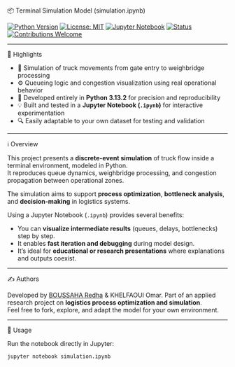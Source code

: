 📦 Terminal Simulation Model (simulation.ipynb)

[![Python Version](https://img.shields.io/badge/python-3.13.2-blue.svg)](https://www.python.org/)
[![License: MIT](https://img.shields.io/badge/License-MIT-green.svg)](https://opensource.org/licenses/MIT)
[![Jupyter Notebook](https://img.shields.io/badge/Notebook-Jupyter-orange.svg)](https://jupyter.org/)
[![Status](https://img.shields.io/badge/Status-Active-brightgreen.svg)]()
[![Contributions Welcome](https://img.shields.io/badge/Contributions-Welcome-ff69b4.svg)]()

---

🌟 Highlights

- 🚛 Simulation of truck movements from gate entry to weighbridge processing  
- ⚙️ Queueing logic and congestion visualization using real operational behavior  
- 🧮 Developed entirely in **Python 3.13.2** for precision and reproducibility  
- 💡 Built and tested in a **Jupyter Notebook (`.ipynb`)** for interactive experimentation  
- 🔍 Easily adaptable to your own dataset for testing and validation  

---

ℹ️ Overview

This project presents a **discrete-event simulation** of truck flow inside a terminal environment, modeled in Python.  
It reproduces queue dynamics, weighbridge processing, and congestion propagation between operational zones.  

The simulation aims to support **process optimization**, **bottleneck analysis**, and **decision-making** in logistics systems.  

Using a Jupyter Notebook (`.ipynb`) provides several benefits:
- You can **visualize intermediate results** (queues, delays, bottlenecks) step by step.  
- It enables **fast iteration and debugging** during model design.  
- It’s ideal for **educational or research presentations** where explanations and outputs coexist.

---

✍️ Authors

Developed by [BOUSSAHA Redha](https://github.com/Redhabou)  & KHELFAOUI Omar.
Part of an applied research project on **logistics process optimization and simulation**.  
Feel free to fork, explore, and adapt the model for your own environment.

---

🚀 Usage

Run the notebook directly in Jupyter:

```bash
jupyter notebook simulation.ipynb

